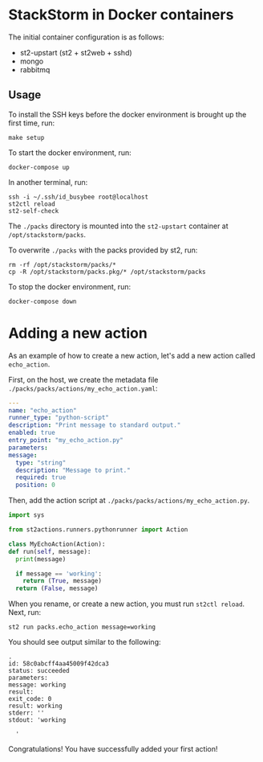 # StackStorm in Docker containers

The initial container configuration is as follows:

 - st2-upstart (st2 + st2web + sshd)
 - mongo
 - rabbitmq

## Usage

To install the SSH keys before the docker environment is brought up the first time, run:

  ```
  make setup
  ```

To start the docker environment, run:

  ```
  docker-compose up
  ```

In another terminal, run:

  ```
  ssh -i ~/.ssh/id_busybee root@localhost
  st2ctl reload
  st2-self-check
  ```

The `./packs` directory is mounted into the `st2-upstart` container at `/opt/stackstorm/packs`.

To overwrite `./packs` with the packs provided by st2, run:

  ```
  rm -rf /opt/stackstorm/packs/*
  cp -R /opt/stackstorm/packs.pkg/* /opt/stackstorm/packs
  ```

To stop the docker environment, run:

  ```
  docker-compose down
  ```

# Adding a new action

As an example of how to create a new action, let's add a new action called `echo_action`.

First, on the host, we create the metadata file `./packs/packs/actions/my_echo_action.yaml`:

  ```yaml
---
name: "echo_action"
runner_type: "python-script"
description: "Print message to standard output."
enabled: true
entry_point: "my_echo_action.py"
parameters:
  message:
    type: "string"
    description: "Message to print."
    required: true
    position: 0
  ```

Then, add the action script at `./packs/packs/actions/my_echo_action.py`.

  ```python
import sys

from st2actions.runners.pythonrunner import Action

class MyEchoAction(Action):
  def run(self, message):
    print(message)

    if message == 'working':
      return (True, message)
    return (False, message)
  ```

When you rename, or create a new action, you must run `st2ctl reload`. Next, run:

  ```
  st2 run packs.echo_action message=working
  ```

You should see output similar to the following:

  ```
.
id: 58c0abcff4aa45009f42dca3
status: succeeded
parameters:
  message: working
result:
  exit_code: 0
  result: working
  stderr: ''
  stdout: 'working

    '
  ```

Congratulations! You have successfully added your first action!
